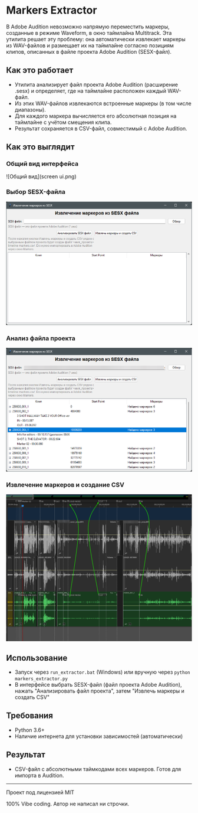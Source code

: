 # Markers Extractor

В Adobe Audition невозможно напрямую переместить маркеры, созданные в режиме Waveform, в окно таймлайна Multitrack. Эта утилита решает эту проблему: она автоматически извлекает маркеры из WAV-файлов и размещает их на таймлайне согласно позициям клипов, описанных в файле проекта Adobe Audition (SESX-файл).

## Как это работает
- Утилита анализирует файл проекта Adobe Audition (расширение .sesx) и определяет, где на таймлайне расположен каждый WAV-файл.
- Из этих WAV-файлов извлекаются встроенные маркеры (в том числе диапазоны).
- Для каждого маркера вычисляется его абсолютная позиция на таймлайне с учётом смещения клипа.
- Результат сохраняется в CSV-файл, совместимый с Adobe Audition.

## Как это выглядит

### Общий вид интерфейса
![Общий вид](screen ui.png)

### Выбор SESX-файла
![Выбор файла](screen_1.png)

### Анализ файла проекта
![Анализ файла](screen_2.png)

### Извлечение маркеров и создание CSV
![Извлечение маркеров](screen_3.png)

## Использование
- Запуск через `run_extractor.bat` (Windows) или вручную через `python markers_extractor.py`
- В интерфейсе выбрать SESX-файл (файл проекта Adobe Audition), нажать "Анализировать файл проекта", затем "Извлечь маркеры и создать CSV"

## Требования
- Python 3.6+
- Наличие интернета для установки зависимостей (автоматически)

## Результат
- CSV-файл с абсолютными таймкодами всех маркеров. Готов для импорта в Audition.

---
Проект под лицензией MIT

100% Vibe coding. Автор не написал ни строчки.
